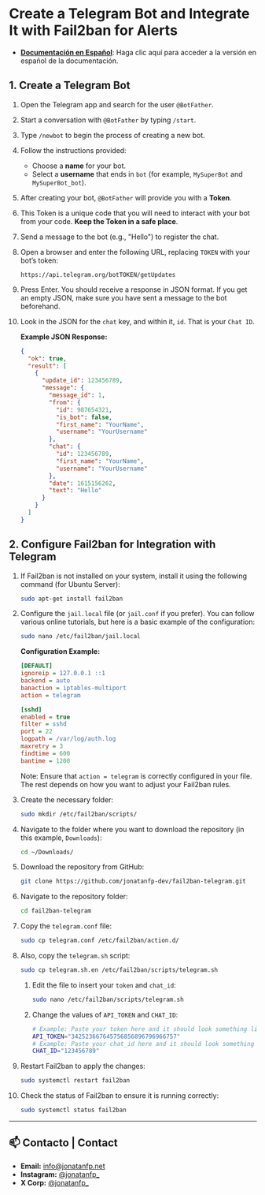 # Create a Telegram Bot and Integrate It with Fail2ban for Alerts

- **[Documentación en Español](README.md.es)**: Haga clic aquí para acceder a la versión en español de la documentación.

## 1. Create a Telegram Bot

1. Open the Telegram app and search for the user `@BotFather`.
2. Start a conversation with `@BotFather` by typing `/start`.
3. Type `/newbot` to begin the process of creating a new bot.
4. Follow the instructions provided:
   - Choose a **name** for your bot.
   - Select a **username** that ends in `bot` (for example, `MySuperBot` and `MySuperBot_bot`).
5. After creating your bot, `@BotFather` will provide you with a **Token**.
6. This Token is a unique code that you will need to interact with your bot from your code. **Keep the Token in a safe place**.
7. Send a message to the bot (e.g., "Hello") to register the chat.
8. Open a browser and enter the following URL, replacing `TOKEN` with your bot’s token:

   `https://api.telegram.org/botTOKEN/getUpdates`

9. Press Enter. You should receive a response in JSON format. If you get an empty JSON, make sure you have sent a message to the bot beforehand.
10. Look in the JSON for the `chat` key, and within it, `id`. That is your `Chat ID`.

    **Example JSON Response:**

    ```json
    {
      "ok": true,
      "result": [
        {
          "update_id": 123456789,
          "message": {
            "message_id": 1,
            "from": {
              "id": 987654321,
              "is_bot": false,
              "first_name": "YourName",
              "username": "YourUsername"
            },
            "chat": {
              "id": 123456789,
              "first_name": "YourName",
              "username": "YourUsername"
            },
            "date": 1615156262,
            "text": "Hello"
          }
        }
      ]
    }
    ```

## 2. Configure Fail2ban for Integration with Telegram

1. If Fail2ban is not installed on your system, install it using the following command (for Ubuntu Server):

   ```bash
   sudo apt-get install fail2ban
   ```

2. Configure the `jail.local` file (or `jail.conf` if you prefer). You can follow various online tutorials, but here is a basic example of the configuration:

   ```bash
   sudo nano /etc/fail2ban/jail.local
   ```

   **Configuration Example:**

   ```ini
   [DEFAULT]
   ignoreip = 127.0.0.1 ::1
   backend = auto
   banaction = iptables-multiport
   action = telegram

   [sshd]
   enabled = true
   filter = sshd
   port = 22
   logpath = /var/log/auth.log
   maxretry = 3
   findtime = 600
   bantime = 1200
   ```

   Note: Ensure that `action = telegram` is correctly configured in your file. The rest depends on how you want to adjust your Fail2ban rules.

3. Create the necessary folder:

   ```bash
   sudo mkdir /etc/fail2ban/scripts/
   ```

4. Navigate to the folder where you want to download the repository (in this example, `Downloads`):

   ```bash
   cd ~/Downloads/
   ```

5. Download the repository from GitHub:

   ```bash
   git clone https://github.com/jonatanfp-dev/fail2ban-telegram.git
   ```

6. Navigate to the repository folder:

   ```bash
   cd fail2ban-telegram
   ```

7. Copy the `telegram.conf` file:

   ```bash
   sudo cp telegram.conf /etc/fail2ban/action.d/
   ```

8. Also, copy the `telegram.sh` script:

   ```bash
   sudo cp telegram.sh.en /etc/fail2ban/scripts/telegram.sh
   ```

   1. Edit the file to insert your `token` and `chat_id`:

      ```bash
      sudo nano /etc/fail2ban/scripts/telegram.sh
      ```

   2. Change the values of `API_TOKEN` and `CHAT_ID`:
      ```bash
      # Example: Paste your token here and it should look something like
      API_TOKEN="342523667645756856896796966757"
      # Example: Paste your chat_id here and it should look something like
      CHAT_ID="123456789"
      ```

9. Restart Fail2ban to apply the changes:

   ```bash
   sudo systemctl restart fail2ban
   ```

10. Check the status of Fail2ban to ensure it is running correctly:

    ```bash
    sudo systemctl status fail2ban
    ```

---

## 📫 Contacto | Contact

- **Email:** [info@jonatanfp.net](mailto:info@jonatanfp.net)
- **Instagram:** [@jonatanfp\_](https://instagram.com/jonatanfp_)
- **X Corp:** [@jonatanfp\_](https://twitter.com/jonatanfp_)
